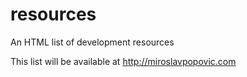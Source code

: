 resources
=========

An HTML list of development resources

This list will be available at http://miroslavpopovic.com